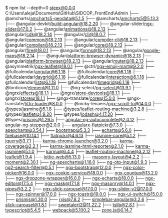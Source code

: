 $ npm list --depth=0
steex@0.0.0 C:\Users\aleja\Documents\GitHub\SIDCOP_FrontEnd\Admin
├── @amcharts/amcharts5-geodata@5.1.5
├── @amcharts/amcharts5@5.13.3
├── @angular-devkit/build-angular@18.2.20
├── @angular-slider/ngx-slider@17.0.2
├── @angular/animations@18.2.13
├── @angular/cdk@18.2.14
├── @angular/cli@18.0.7
├── @angular/common@18.2.13
├── @angular/compiler-cli@18.2.13
├── @angular/compiler@18.2.13
├── @angular/core@18.2.13
├── @angular/fire@18.0.1
├── @angular/forms@18.2.13
├── @angular/google-maps@18.2.14
├── @angular/platform-browser-dynamic@18.2.13
├── @angular/platform-browser@18.2.13
├── @angular/router@18.2.13
├── @asymmetrik/ngx-leaflet@18.0.1
├── @ctrl/ngx-emoji-mart@9.2.0
├── @fullcalendar/angular@6.1.18
├── @fullcalendar/core@6.1.18
├── @fullcalendar/daygrid@6.1.18
├── @fullcalendar/interaction@6.1.18
├── @fullcalendar/list@6.1.18
├── @fullcalendar/timegrid@6.1.18
├── @lordicon/element@1.11.0
├── @ng-select/ng-select@13.9.1
├── @ngrx/effects@18.1.1
├── @ngrx/store-devtools@18.1.1
├── @ngrx/store@18.1.1
├── @ngx-translate/core@15.0.0
├── @ngx-translate/http-loader@8.0.0
├── @nicky-lenaers/ngx-scroll-to@14.0.0
├── @types/jasmine@5.1.8
├── @types/leaflet-routing-machine@3.2.8
├── @types/leaflet@1.9.20
├── @types/lodash@4.17.20
├── @types/prismjs@1.26.5
├── angular-ng-autocomplete@2.0.12
├── angular-ng-stepper@2.0.0
├── angularx-flatpickr@7.3.0
├── apexcharts@3.54.1
├── bootstrap@5.3.3
├── echarts@5.6.0
├── firebase@10.14.1
├── flatpickr@4.6.13
├── jasmine-core@5.1.2
├── jquery@3.7.1
├── karma-chrome-launcher@3.2.0
├── karma-coverage@2.2.1
├── karma-jasmine-html-reporter@2.1.0
├── karma-jasmine@5.1.0
├── karma@6.4.4
├── leaflet-routing-machine@3.2.12
├── leaflet@1.9.4
├── lottie-web@5.13.0
├── masonry-layout@4.2.2
├── moment@2.30.1
├── ng-apexcharts@1.16.0
├── ng-otp-input@1.9.3
├── ng2-search-filter@0.5.1
├── ngx-bootstrap@12.0.0
├── ngx-color-picker@16.0.0
├── ngx-cookie-service@18.0.0
├── ngx-countup@13.2.0
├── ngx-dropzone-wrapper@16.0.0
├── ngx-echarts@18.0.0
├── ngx-editor@17.5.4
├── ngx-mask@17.1.8
├── ngx-masonry@14.0.1
├── ngx-pipes@3.2.2
├── ngx-slick-carousel@17.0.0
├── ngx-slider-v2@17.0.0
├── ngx-spinner@17.0.0
├── ngx-toastr@19.0.0
├── ngx-ui-switch@15.0.0
├── prismjs@1.30.0
├── rxjs@7.8.2
├── simplebar-angular@3.2.6
├── slick-carousel@1.8.1
├── sweetalert2@11.22.2
├── tslib@2.8.1
├── typescript@5.4.5
├── webpack@5.100.2
└── zone.js@0.14.7